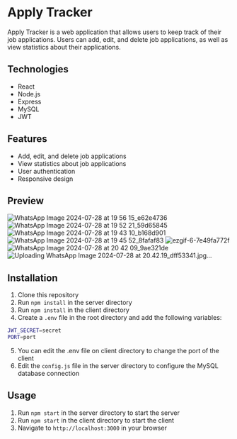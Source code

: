 # Apply Tracker

Apply Tracker is a web application that allows users to keep track of their job applications. Users can add, edit, and delete job applications, as well as view statistics about their applications.

## Technologies
- React
- Node.js
- Express
- MySQL
- JWT

## Features
- Add, edit, and delete job applications
- View statistics about job applications
- User authentication
- Responsive design

## Preview
![WhatsApp Image 2024-07-28 at 19 56 15_e62e4736](https://github.com/user-attachments/assets/29dabfcf-d6ef-455c-bb96-388adc0dfdca)
![WhatsApp Image 2024-07-28 at 19 52 21_59d65845](https://github.com/user-attachments/assets/4acdf817-4c1c-4093-b2d1-0cb7631c2df0)
![WhatsApp Image 2024-07-28 at 19 43 10_b168d901](https://github.com/user-attachments/assets/dd6045e0-ae5f-4f5f-8a72-812fcf243e60)
![WhatsApp Image 2024-07-28 at 19 45 52_8fafaf83](https://github.com/user-attachments/assets/f4298331-bbf8-4641-ad13-d647cd4e6926)
![ezgif-6-7e49fa772f](https://github.com/user-attachments/assets/8d63ff30-b6b5-465c-b5b0-6b6f1455c874)
![WhatsApp Image 2024-07-28 at 20 42 09_9ae321de](https://github.com/user-attachments/assets/e7c9070f-f8d0-4f9d-a9a2-2487fa22804c)
![Uploading WhatsApp Image 2024-07-28 at 20.42.19_dff53341.jpg…]()


## Installation
1. Clone this repository
2. Run `npm install` in the server directory
3. Run `npm install` in the client directory
4. Create a `.env` file in the root directory and add the following variables:
```bash
JWT_SECRET=secret
PORT=port
```
5. You can edit the .env file on client directory to change the port of the client
6. Edit the `config.js` file in the server directory to configure the MySQL database connection

## Usage
1. Run `npm start` in the server directory to start the server
2. Run `npm start` in the client directory to start the client
3. Navigate to `http://localhost:3000` in your browser
